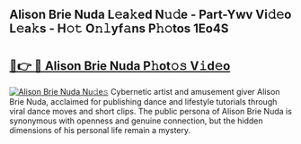 ## Alison Brie Nuda L𝚎a𝚔ed N𝚞𝚍e - Part-Ywv Vi𝚍𝚎o L𝚎a𝚔s - H𝚘𝚝 O𝚗𝚕yf𝚊ns P𝚑𝚘tos 1Eo4S

# <h2><a href="http://kf8d3v.oniu.top/?m=Alison+Brie+Nuda">🔗👉 🔴 Alison Brie Nuda P𝚑ot𝚘𝚜 V𝚒d𝚎o</a></h2>

[![Alison Brie Nuda Nu𝚍e𝚜](https://i.imgur.com/0qMVB7G.gif)](http://kf8d3v.oniu.top/?m=Alison+Brie+Nuda)
Cybernetic artist and amusement giver Alison Brie Nuda, acclaimed for publishing dance and lifestyle tutorials through viral dance moves and short clips. The public persona of Alison Brie Nuda is synonymous with openness and genuine connection, but the hidden dimensions of his personal life remain a mystery.  
